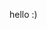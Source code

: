 hello :)

<!---
jeffctho/jeffctho is a ✨ special ✨ repository because its `README.md` (this file) appears on your GitHub profile.
You can click the Preview link to take a look at your changes.
--->
